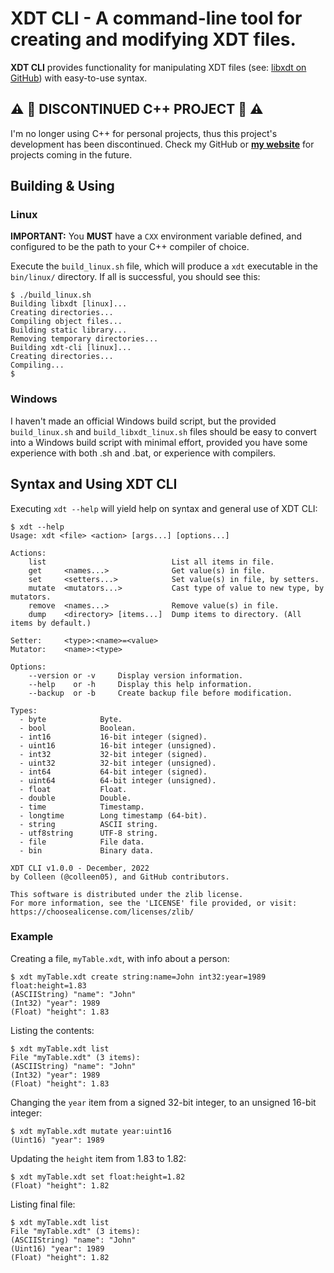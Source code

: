 # XDT CLI - A command-line tool for creating and modifying XDT files.
**XDT CLI** provides functionality for manipulating XDT files (see: [libxdt on GitHub](https://github.com/colleen05/libxdt)) with easy-to-use syntax.

## :warning: :rotating_light: DISCONTINUED C++ PROJECT :rotating_light: :warning:
I'm no longer using C++ for personal projects, thus this project's development has been discontinued.
Check my GitHub or [**my website**](https://colleen05.me/) for projects coming in the future.

## Building & Using
### Linux
**IMPORTANT:** You **MUST** have a `CXX` environment variable defined, and configured to be the path to your C++ compiler of choice.

Execute the `build_linux.sh` file, which will produce a `xdt` executable in the `bin/linux/` directory. If all is successful, you should see this:
```
$ ./build_linux.sh
Building libxdt [linux]...
Creating directories...
Compiling object files...
Building static library...
Removing temporary directories...
Building xdt-cli [linux]...
Creating directories...
Compiling...
$ 
```

### Windows
I haven't made an official Windows build script, but the provided `build_linux.sh` and `build_libxdt_linux.sh` files should be easy to convert into a Windows build script with minimal effort, provided you have some experience with both .sh and .bat, or experience with compilers.

## Syntax and Using XDT CLI
Executing `xdt --help` will yield help on syntax and general use of XDT CLI:
```
$ xdt --help
Usage: xdt <file> <action> [args...] [options...]

Actions:
    list                            List all items in file.
    get     <names...>              Get value(s) in file.
    set     <setters...>            Set value(s) in file, by setters.
    mutate  <mutators...>           Cast type of value to new type, by mutators.
    remove  <names...>              Remove value(s) in file.
    dump    <directory> [items...]  Dump items to directory. (All items by default.)

Setter:     <type>:<name>=<value>
Mutator:    <name>:<type>

Options:
    --version or -v     Display version information.
    --help    or -h     Display this help information.
    --backup  or -b     Create backup file before modification.

Types:
  - byte            Byte.
  - bool            Boolean.
  - int16           16-bit integer (signed).
  - uint16          16-bit integer (unsigned).
  - int32           32-bit integer (signed).
  - uint32          32-bit integer (unsigned).
  - int64           64-bit integer (signed).
  - uint64          64-bit integer (unsigned).
  - float           Float.
  - double          Double.
  - time            Timestamp.
  - longtime        Long timestamp (64-bit).
  - string          ASCII string.
  - utf8string      UTF-8 string.
  - file            File data.
  - bin             Binary data.

XDT CLI v1.0.0 - December, 2022
by Colleen (@colleen05), and GitHub contributors.

This software is distributed under the zlib license.
For more information, see the 'LICENSE' file provided, or visit:
https://choosealicense.com/licenses/zlib/
```

### Example
Creating a file, `myTable.xdt`, with info about a person:
```
$ xdt myTable.xdt create string:name=John int32:year=1989 float:height=1.83
(ASCIIString) "name": "John"
(Int32) "year": 1989
(Float) "height": 1.83
```
Listing the contents:
```
$ xdt myTable.xdt list
File "myTable.xdt" (3 items):
(ASCIIString) "name": "John"
(Int32) "year": 1989
(Float) "height": 1.83
```

Changing the `year` item from a signed 32-bit integer, to an unsigned 16-bit integer:
```
$ xdt myTable.xdt mutate year:uint16
(Uint16) "year": 1989
```

Updating the `height` item from 1.83 to 1.82:
```
$ xdt myTable.xdt set float:height=1.82
(Float) "height": 1.82
```

Listing final file:
```
$ xdt myTable.xdt list
File "myTable.xdt" (3 items):
(ASCIIString) "name": "John"
(Uint16) "year": 1989
(Float) "height": 1.82
```
